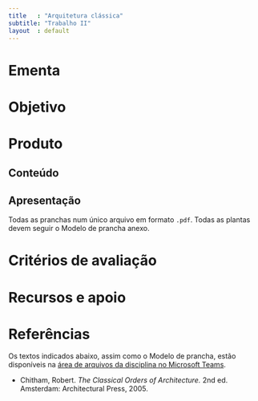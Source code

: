 ```yaml
---
title   : "Arquitetura clássica"
subtitle: "Trabalho II"
layout  : default
---
```


Ementa
======

Objetivo
========

Produto
=======

Conteúdo
--------

Apresentação
------------

Todas as pranchas num único arquivo em formato `.pdf`. Todas as plantas
devem seguir o Modelo de prancha anexo. 

Critérios de avaliação
======================

Recursos e apoio
================

Referências
===========

Os textos indicados abaixo, assim como o Modelo de prancha, estão
disponíveis na [área de arquivos da disciplina no Microsoft
Teams](https://teams.microsoft.com/_#/school/files/Geral?threadId=19%3A4a57708d384d465096a27eeeb24cbf44%40thread.tacv2&ctx=channel&context=Trabalho%25202&rootfolder=%252Fsites%252FTAU0006%252FMaterial%2520de%2520Aula%252FTrabalho%25202).

- Chitham, Robert. *The Classical Orders of Architecture.* 2nd ed.
  Amsterdam: Architectural Press, 2005.

